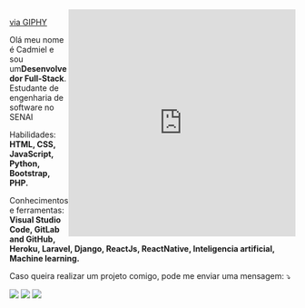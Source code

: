 <iframe src="https://giphy.com/embed/xUA7bdpLxQhsSQdyog" width="400px" height="400px" max-width="400px" frameBorder="0" align="right" class="giphy-embed" allowFullScreen></iframe><p><a href="https://giphy.com/gifs/night-programming-programmer-xUA7bdpLxQhsSQdyog">via GIPHY</a></p>
<link rel="stylesheet" href="https://cdnjs.cloudflare.com/ajax/libs/font-awesome/5.15.1/css/all.min.css" integrity="sha512-+4zCK9k+qNFUR5X+cKL9EIR+ZOhtIloNl9GIKS57V1MyNsYpYcUrUeQc9vNfzsWfV28IaLL3i96P9sdNyeRssA==" crossorigin="anonymous" />
<p align="left"> 
  Olá meu nome é Cadmiel e sou um<strong>Desenvolvedor Full-Stack</strong>.<br> Estudante de engenharia de software no SENAI
</p>

<p align="left">
  Habilidades: <strong>HTML, CSS, JavaScript, Python, Bootstrap, PHP.</strong>
</p>

<p align="left">
    <i class="fas fa-brain"></i>
  Conhecimentos e ferramentas: <strong>Visual Studio Code, GitLab and GitHub, Heroku, Laravel, Django, ReactJs, ReactNative, Inteligencia artificial, Machine learning.</strong>
</p>

<p align="left">
    <i class="fas fa-project-diagram"></i> Caso queira realizar um projeto comigo, pode me enviar uma mensagem: ⤵️
</p>

<p align="left">
  <a href="https://www.instagram.com/o_auto_cad/" alt="Instagram">
  <img src="https://img.shields.io/badge/-Instagram-DF0174?style=for-the-badge&logo=instagram&logoColor=white&link=https://www.instagram.com/o_auto_cad/"/></a>
  
  <a href="https://www.linkedin.com/in/cadmiel-matioli-donato" alt="Linkedin">
  <img src="https://img.shields.io/badge/-Linkedin-0e76a8?style=for-the-badge&logo=Linkedin&logoColor=white&link=https://www.linkedin.com/in/cadmiel-matioli-donato" /></a>

  <a href="https://www.facebook.com/cadmatioli/" alt="Facebook">
  <img src="https://img.shields.io/badge/-Facebook-3b5998?style=for-the-badge&logo=facebook&logoColor=white&link=https://www.facebook.com/cadmatioli/"/></a>
</p>  
